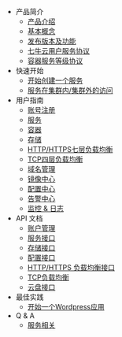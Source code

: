 * 产品简介
  * [产品介绍](introduction/product-introduction.md)
  * [基本概念](introduction/basic-concepts.md)
  * [发布版本及功能](introduction/changelog.md)
  * [七牛云用户服务协议](introduction/conditions-of-use.md)
  * [容器服务等级协议](introduction/kirk-sla.md)
* 快速开始
  * [开始创建一个服务](quick-start/create-app.md)
  * [服务在集群内/集群外的访问](quick-start/cluster-app.md)
* 用户指南
  * [账号注册](user-guide/registry.md)
  * [服务](user-guide/service.md)
  * [容器](user-guide/container.md)
  * [存储](user-guide/storage.md)
  * [HTTP/HTTPS七层负载均衡](user-guide/loadbalance_7.md)
  * [TCP四层负载均衡](user-guide/loadbalance_4.md)
  * [域名管理](user-guide/domain.md)
  * [镜像中心](user-guide/image.md)
  * [配置中心](user-guide/configmap.md)
  * [告警中心](user-guide/warning.md)
  * [监控 & 日志](user-guide/log-and-monitor.md)
* API 文档
  * [账户管理](api-doc/account.md)
  * [服务接口](api-doc/service.md)
  * [存储接口](api-doc/volume.md)
  * [配置接口](api-doc/configmap.md)
  * [HTTP/HTTPS 负载均衡接口](api-doc/alb.md)
  * [TCP负载均衡](api-doc/tlb.md)
  * [云盘接口](api-doc/volume.md)
* 最佳实践
  * [开始一个Wordpress应用](best-practise/create-wordpress-app.md)
* Q & A
  * [服务相关](q-and-a/about-service.md)
